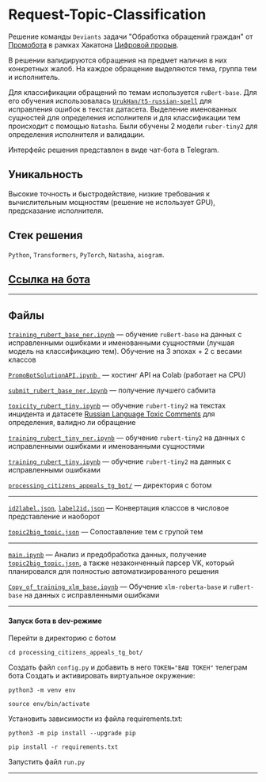 # Request-Topic-Classification  

Решение команды `Deviаnts` задачи "Обработка обращений граждан" от [Промобота](https://promo-bot.ru/) в рамках Хакатона [Цифровой прорыв](https://hacks-ai.ru).

В решении валидируются обращения на предмет наличия в них конкретных жалоб. На каждое обращение выделяются тема, группа тем и исполнитель.

Для классификации обращений по темам используется `ruBert-base`. Для его обучения использовалась [`UrukHan/t5-russian-spell`](https://huggingface.co/UrukHan/t5-russian-spell) для исправления ошибок в текстах датасета. Выделение именованных сущностей для определения исполнителя и для классификации тем происходит с помощью `Natasha`. Были обучены 2 модели `ruber-tiny2` для определения исполнителя и валидации.

Интерфейс решения представлен в виде чат-бота в Telegram.

## Уникальность
Высокие точность и быстродействие, низкие требования к вычислительным мощностям (решение не использует GPU), предсказание исполнителя.


## Стек решения
`Python`, `Transformers`, `PyTorch`, `Natasha`, `aiogram`.

## [Ссылка на бота](https://t.me/processing_appeals_bot)
---
## Файлы 

[`training_rubert_base_ner.ipynb`](training_rubert_base_ner.ipynb) — обучение `ruBert-base` на данных с исправленными ошибками и именованными сущностями (лучшая модель на классификацию тем). Обучение на 3 эпохах + 2 с весами классов

[`PromoBotSolutionAPI.ipynb `](PromoBotSolutionAPI.ipynb) — хостинг API на Colab (работает на CPU)

[`submit_rubert_base_ner.ipynb`](submit_rubert_base_ner.ipynb) — получение лучшего сабмита

[`toxicity_rubert_tiny.ipynb`](toxicity_rubert_tiny.ipynb) — обучение `rubert-tiny2` на текстах инцидента и датасете [Russian Language Toxic Comments](https://www.kaggle.com/datasets/blackmoon/russian-language-toxic-comments) для определения, валидно ли обращение

[`training_rubert_tiny_ner.ipynb`](training_rubert_tiny_ner.ipynb) — обучение `rubert-tiny2` на данных с исправленными ошибками и именованными сущностями

[`training_rubert_tiny.ipynb`](training_rubert_base_ner.ipynb) — обучение `rubert-tiny2` на данных с исправленными ошибками

[`processing_citizens_appeals_tg_bot/`](processing_citizens_appeals_tg_bot/) — директория с ботом

---
[`id2label.json`](id2label.json), [`label2id.json`](label2id.json) — Конвертация классов в числовое представление и наоборот

[`topic2big_topic.json`](topic2big_topic.json) — Сопоставление тем с групой тем

---
[`main.ipynb`](main.ipynb) — Анализ и предобработка данных, получение [`topic2big_topic.json`](topic2big_topic.json), а также незаконченный парсер VK, который планировался для полностью автоматизированного решения

[`Copy_of_training_xlm_base.ipynb`](Copy_of_training_xlm_base.ipynb) — Обучение `xlm-roberta-base` и `ruBert-base` на данных с исправленными ошибками

---
#### Запуск бота в dev-режиме

Перейти в директорию с ботом
```
cd processing_citizens_appeals_tg_bot/
```
Создать файл `config.py` и добавить в него `TOKEN="ВАШ ТОКЕН"` телеграм бота 
Cоздать и активировать виртуальное окружение:
```
python3 -m venv env
```
```
source env/bin/activate
```
Установить зависимости из файла requirements.txt:
```
python3 -m pip install --upgrade pip 
```
```
pip install -r requirements.txt
```
Запустить файл `run.py`

---
